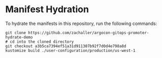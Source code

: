 # Manifest Hydration

To hydrate the manifests in this repository, run the following commands:

```shell
git clone https://github.com/zachaller/argocon-gitops-promoter-hydrate-demo
# cd into the cloned directory
git checkout a3b5ca7394ef51a31d911307b92f7d0d4e798a8d
kustomize build ./user-configuration/production/us-west-1
```
